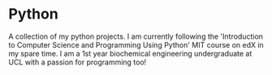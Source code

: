 # Python
A collection of my python projects. I am currently following the 'Introduction to Computer Science and Programming Using Python' MIT course on edX in my spare time. I am a 1st year biochemical engineering undergraduate at UCL with a passion for programming too!
